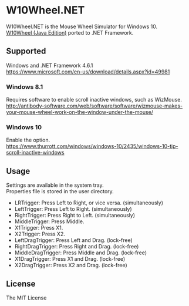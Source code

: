 # W10Wheel.NET
W10Wheel.NET is the Mouse Wheel Simulator for Windows 10.  
[W10Wheel (Java Edition)](https://github.com/ykon/w10wheel) ported to .NET Framework.
## Supported
Windows and .NET Framework 4.6.1  
<https://www.microsoft.com/en-us/download/details.aspx?id=49981>
### Windows 8.1
Requires software to enable scroll inactive windows, such as WizMouse.  
<http://antibody-software.com/web/software/software/wizmouse-makes-your-mouse-wheel-work-on-the-window-under-the-mouse/>
### Windows 10
Enable the option.  
<https://www.thurrott.com/windows/windows-10/2435/windows-10-tip-scroll-inactive-windows>
## Usage
Settings are available in the system tray.  
Properties file is stored in the user directory.

* LRTrigger: Press Left to Right, or vice versa. (simultaneously)
* LeftTrigger: Press Left to Right. (simultaneously)
* RightTrigger: Press Right to Left. (simultaneously)
* MiddleTrigger: Press Middle.
* X1Trigger: Press X1.
* X2Trigger: Press X2.
* LeftDragTrigger: Press Left and Drag. (lock-free)
* RightDragTrigger: Press Right and Drag. (lock-free)
* MiddleDragTrigger: Press Middle and Drag. (lock-free)
* X1DragTrigger: Press X1 and Drag. (lock-free)
* X2DragTrigger: Press X2 and Drag. (lock-free)

## License
The MIT License
